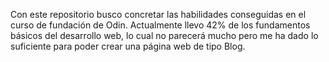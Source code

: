 Con este repositorio busco concretar las habilidades conseguidas en el curso de fundación de Odin. Actualmente llevo 42% de los fundamentos básicos del desarrollo web, lo cual no parecerá mucho pero me ha dado lo suficiente para poder crear una página web de tipo Blog.